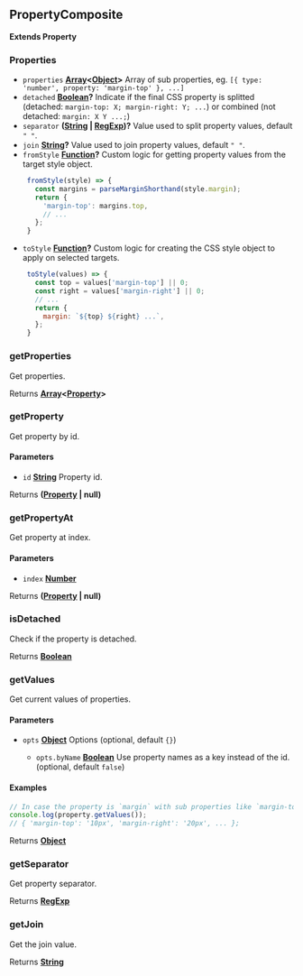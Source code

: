 <!-- Generated by documentation.js. Update this documentation by updating the source code. -->

## PropertyComposite

**Extends Property**

[Property]: property.html

### Properties

*   `properties` **[Array][1]<[Object][2]>** Array of sub properties, eg. `[{ type: 'number', property: 'margin-top' }, ...]`
*   `detached` **[Boolean][3]?** Indicate if the final CSS property is splitted (detached: `margin-top: X; margin-right: Y; ...`) or combined (not detached: `margin: X Y ...;`)
*   `separator` **([String][4] | [RegExp][5])?** Value used to split property values, default `" "`.
*   `join` **[String][4]?** Value used to join property values, default `" "`.
*   `fromStyle` **[Function][6]?** Custom logic for getting property values from the target style object.
    ```js
     fromStyle(style) => {
       const margins = parseMarginShorthand(style.margin);
       return {
         'margin-top': margins.top,
         // ...
       };
     }
    ```
*   `toStyle` **[Function][6]?** Custom logic for creating the CSS style object to apply on selected targets.
    ```js
     toStyle(values) => {
       const top = values['margin-top'] || 0;
       const right = values['margin-right'] || 0;
       // ...
       return {
         margin: `${top} ${right} ...`,
       };
     }
    ```

### getProperties

Get properties.

Returns **[Array][1]<[Property]>** 

### getProperty

Get property by id.

#### Parameters

*   `id` **[String][4]** Property id.

Returns **([Property] | null)** 

### getPropertyAt

Get property at index.

#### Parameters

*   `index` **[Number][7]** 

Returns **([Property] | null)** 

### isDetached

Check if the property is detached.

Returns **[Boolean][3]** 

### getValues

Get current values of properties.

#### Parameters

*   `opts` **[Object][2]** Options (optional, default `{}`)

    *   `opts.byName` **[Boolean][3]** Use property names as a key instead of the id. (optional, default `false`)

#### Examples

```javascript
// In case the property is `margin` with sub properties like `margin-top`, `margin-right`, etc.
console.log(property.getValues());
// { 'margin-top': '10px', 'margin-right': '20px', ... };
```

Returns **[Object][2]** 

### getSeparator

Get property separator.

Returns **[RegExp][5]** 

### getJoin

Get the join value.

Returns **[String][4]** 

[1]: https://developer.mozilla.org/docs/Web/JavaScript/Reference/Global_Objects/Array

[2]: https://developer.mozilla.org/docs/Web/JavaScript/Reference/Global_Objects/Object

[3]: https://developer.mozilla.org/docs/Web/JavaScript/Reference/Global_Objects/Boolean

[4]: https://developer.mozilla.org/docs/Web/JavaScript/Reference/Global_Objects/String

[5]: https://developer.mozilla.org/docs/Web/JavaScript/Reference/Global_Objects/RegExp

[6]: https://developer.mozilla.org/docs/Web/JavaScript/Reference/Statements/function

[7]: https://developer.mozilla.org/docs/Web/JavaScript/Reference/Global_Objects/Number
